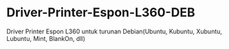 # Driver-Printer-Espon-L360-DEB
Driver Printer Espon L360 untuk turunan Debian(Ubuntu, Kubuntu, Xubuntu, Lubuntu, Mint, BlankOn, dll)
